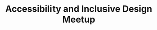 ---
title: "Accessibility and Inclusive Design Meetup"
url: https://www.meetup.com/a11ysea/events/266906380
location: "Seattle, WA USA"
start_date: 2019-12-16T18:00:00
end_date: 2019-12-16T20:00:00
zone: "Europe/Berlin"
hosts:
  - name: Beth Somerfield
    twitter: somebeth
judges:
  - name: Fernanda Bonnin
    url: https://linkedin.com/in/ferbonnin
  - name: Mike Forzano
    twitter: forzanom
  - name: Marcy Sutton
    url: https://marcysutton.com/
    twitter: marcysutton
sponsor: Microsoft Edge
pitches:
  - 104
  - 105
  - 96
  - 71
winners:
  judges: 105
  community: 96
---